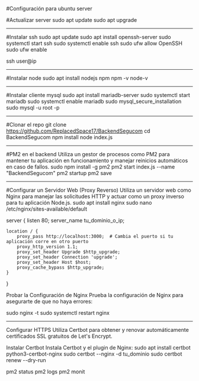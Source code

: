#Configuración para ubuntu server




#Actualizar server
sudo apt update
sudo apt upgrade
__________________________________________________
#Instalar ssh
sudo apt update
sudo apt install openssh-server
sudo systemctl start ssh
sudo systemctl enable ssh
sudo ufw allow OpenSSH
sudo ufw enable

ssh user@ip
__________________________________________________
#Instalar node
sudo apt install nodejs npm
npm -v
node-v
__________________________________________________
#Instalar cliente mysql
sudo apt install mariadb-server
sudo systemctl start mariadb
sudo systemctl enable mariadb
sudo mysql_secure_installation
sudo mysql -u root -p

__________________________________________________
#Clonar el repo
git clone https://github.com/ReplacedSpace17/BackendSegucom
cd BackendSegucom
npm install
node index.js
__________________________________________________
#PM2 en el backend
Utiliza un gestor de procesos como PM2 para mantener tu aplicación en funcionamiento y manejar reinicios automáticos en caso de fallos.
sudo npm install -g pm2
pm2 start index.js --name "BackendSegucom"
pm2 startup
pm2 save

__________________________________________________
#Configurar un Servidor Web (Proxy Reverso)
Utiliza un servidor web como Nginx para manejar las solicitudes HTTP y actuar como un proxy inverso para tu aplicación Node.js.
sudo apt install nginx
sudo nano /etc/nginx/sites-available/default

server {
    listen 80;
    server_name tu_dominio_o_ip;

    location / {
        proxy_pass http://localhost:3000;  # Cambia el puerto si tu aplicación corre en otro puerto
        proxy_http_version 1.1;
        proxy_set_header Upgrade $http_upgrade;
        proxy_set_header Connection 'upgrade';
        proxy_set_header Host $host;
        proxy_cache_bypass $http_upgrade;
    }
}


Probar la Configuración de Nginx
Prueba la configuración de Nginx para asegurarte de que no haya errores:

sudo nginx -t
sudo systemctl restart nginx

__________________________________________________

Configurar HTTPS
Utiliza Certbot para obtener y renovar automáticamente certificados SSL gratuitos de Let's Encrypt.

Instalar Certbot
Instala Certbot y el plugin de Nginx:
sudo apt install certbot python3-certbot-nginx
sudo certbot --nginx -d tu_dominio
sudo certbot renew --dry-run

pm2 status
pm2 logs
pm2 monit






